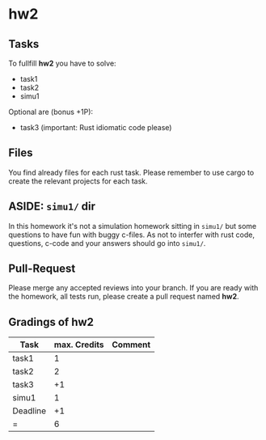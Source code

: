 # hw2

## Tasks

To fullfill **hw2** you have to solve:

- task1
- task2
- simu1

Optional are (bonus +1P):

- task3 (important: Rust idiomatic code please)

## Files

You find already files for each rust task. Please remember to use cargo to
create the relevant projects for each task.

## ASIDE: `simu1/` dir

In this homework it's not a simulation homework sitting in `simu1/` but some
questions to have fun with buggy c-files. As not to interfer with rust code,
questions, c-code and your answers should go into `simu1/`.

## Pull-Request

Please merge any accepted reviews into your branch. If you are ready with the
homework, all tests run, please create a pull request named **hw2**.

## Gradings of hw2

| Task     | max. Credits | Comment |
| -------- | ------------ | ------- |
| task1    | 1            |         |
| task2    | 2            |         |
| task3    | +1           |         |
| simu1    | 1            |         |
| Deadline | +1           |         |
| =        | 6            |         |
